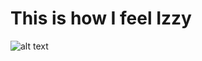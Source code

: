 # This is how I feel Izzy

![alt text](https://168hours.files.wordpress.com/2008/08/codecomments.png)
